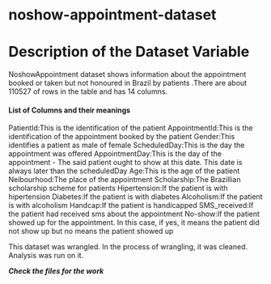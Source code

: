 # noshow-appointment-dataset
<h1>Description of the Dataset Variable</h1>
NoshowAppointment dataset shows information 
about the appointment booked or taken but not 
honoured in Brazil by patients .There are about 
110527 of rows in the table and has 14 columns.

<h4>List of Columns and their meanings</h4>
PatientId:This is the identification of the patient
AppointmentId:This is the identification of the appointment booked by the patient
Gender:This identifies a patient as male of female
ScheduledDay:This is the day the appointment was offered
AppointmentDay:This is the day of the appointment - The said patient ought to show at this date. This date is always later than the scheduledDay
Age:This is the age of the patient
Neibourhood:The place of the appointment
Scholarship:The Brazillian scholarship scheme for patients
Hipertension:If the patient is with hipertension
Diabetes:If the patient is with diabetes
Alcoholism:If the patient is with alcoholism
Handcap:If the patient is handicapped
SMS_received:If the patient had received sms about the appointment
No-show:If the patient showed up for the appointment. In this case, if yes, it means the patient did not show up but no means the patient showed up

This dataset was wrangled. In the process of 
wrangling, it was cleaned. Analysis was run on it.

<b><i>Check the files for the work</i></b>
